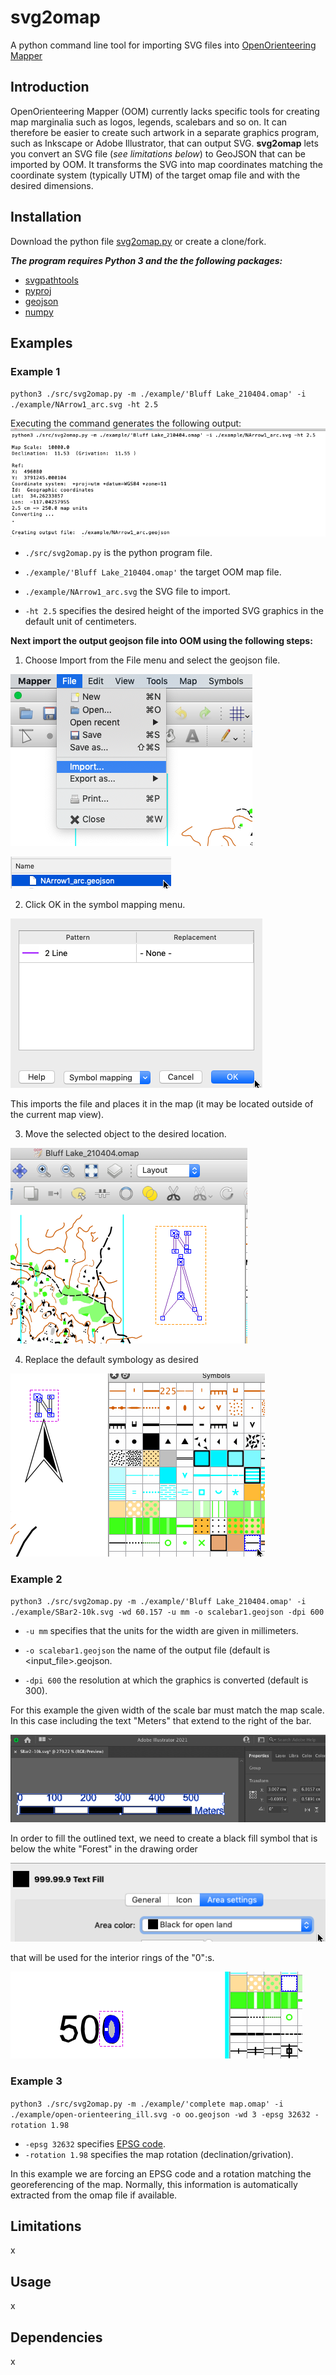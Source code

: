 # svg2omap
A python command line tool for importing SVG files into [OpenOrienteering Mapper](https://www.openorienteering.org/)

## Introduction
OpenOrienteering Mapper (OOM) currently lacks specific tools for creating map marginalia such as logos, legends, scalebars and so on. It can therefore be easier to create such artwork in a separate graphics program, such as Inkscape or Adobe Illustrator, that can output SVG.
**svg2omap** lets you convert an SVG file (*see limitations below*) to GeoJSON that can be imported by OOM. It transforms the SVG into map coordinates matching the coordinate system (typically UTM) of the target omap file and with the desired dimensions.

## Installation
Download the python file [svg2omap.py](./src/svg2omap.py) or create a clone/fork.

***The program requires Python 3 and the the following packages:***
- [svgpathtools](https://pypi.org/project/svgpathtools/)
- [pyproj](https://pypi.org/project/pyproj/)
- [geojson](https://pypi.org/project/geojson/)
- [numpy](https://pypi.org/project/numpy/)

## Examples
### Example 1
`python3 ./src/svg2omap.py -m ./example/'Bluff Lake_210404.omap' -i ./example/NArrow1_arc.svg -ht 2.5`

Executing the command generates the following output:
![Example 1](./doc/Screen%20Shot%20Command-Ex1.png)

- `./src/svg2omap.py` is the python program file.

- `./example/'Bluff Lake_210404.omap'` the target OOM map file.

- `./example/NArrow1_arc.svg` the SVG file to import.

- `-ht 2.5` specifies the desired height of the imported SVG graphics in the default unit of centimeters.


__Next import the output geojson file into OOM using the following steps:__

1. Choose Import from the File menu and select the geojson file.

![Import file](./doc/Screen%20Shot%20Import1.png)

![Example 1](./doc/Screen%20Shot%20Import_file.png)

2. Click OK in the symbol mapping menu. 

![Example 1](./doc/Screen%20Shot%20Import_symbol.png)

This imports the file and places it in the map (it may be located outside of the current map view).

3. Move the selected object to the desired location.

![Example 1](./doc/Screen%20Shot%20Import_place.png)

4. Replace the default symbology as desired

![Example 1](./doc/Screen%20Shot%20Import_replace_symbol.png)


### Example 2
`python3 ./src/svg2omap.py -m ./example/'Bluff Lake_210404.omap' -i ./example/SBar2-10k.svg -wd 60.157 -u mm -o scalebar1.geojson -dpi 600`

- `-u mm` specifies that the units for the width are given in millimeters.

- `-o scalebar1.geojson` the name of the output file (default is <input_file>.geojson.

- `-dpi 600` the resolution at which the graphics is converted (default is 300).

For this example the given width of the scale bar must match the map scale. In this case including the text "Meters" that extend to the right of the bar.

![Example 1](./doc/Screen%20Shot%20Illu_size_sbar2.png)

In order to fill the outlined text, we need to create a black fill symbol that is below the white "Forest" in the drawing order

![Example 1](./doc/Screen%20Shot%20Import_text-fill.png)

that will be used for the interior rings of the "0":s.

![Example 1](./doc/Screen%20Shot%20Import_fill_text_interior.png)


### Example 3
`python3 ./src/svg2omap.py -m ./example/'complete map.omap' -i ./example/open-orienteering_ill.svg -o oo.geojson -wd 3 -epsg 32632 -rotation 1.98`

- `-epsg 32632` specifies [EPSG code](https://epsg.io/).
- `-rotation 1.98` specifies the map rotation (declination/grivation).

In this example we are forcing an EPSG code and a rotation matching the georeferencing of the map. Normally, this information is automatically extracted from the omap file if available.


## Limitations
x

## Usage
x

## Dependencies
x
